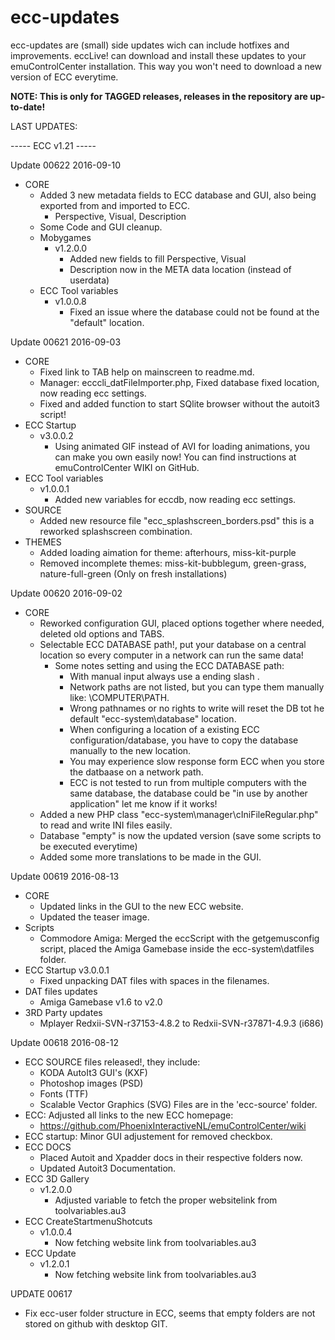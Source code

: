 # ecc-updates
ecc-updates are (small) side updates wich can include hotfixes and improvements.
eccLive! can download and install these updates to your emuControlCenter installation.
This way you won't need to download a new version of ECC everytime.

**NOTE: This is only for TAGGED releases, releases in the repository are up-to-date!**

LAST UPDATES:

----- ECC v1.21 -----

Update 00622 2016-09-10
- CORE
  - Added 3 new metadata fields to ECC database and GUI, also being exported from and imported to ECC.
    - Perspective, Visual, Description
  - Some Code and GUI cleanup.
  - Mobygames
    - v1.2.0.0
      - Added new fields to fill Perspective, Visual
      - Description now in the META data location (instead of userdata)
  - ECC Tool variables
      - v1.0.0.8
        - Fixed an issue where the database could not be found at the "default" location.

Update 00621 2016-09-03
- CORE
  - Fixed link to TAB help on mainscreen to readme.md.
  - Manager: ecccli_datFileImporter.php, Fixed database fixed location, now reading ecc settings.
  - Fixed and added function to start SQlite browser without the autoit3 script!
- ECC Startup
  - v3.0.0.2
    - Using animated GIF instead of AVI for loading animations, you can make you own easily now!
      You can find instructions at emuControlCenter WIKI on GitHub.
- ECC Tool variables
  - v1.0.0.1
    - Added new variables for eccdb, now reading ecc settings.
- SOURCE
  - Added new resource file "ecc_splashscreen_borders.psd" this is a reworked splashscreen combination.
- THEMES
  - Added loading aimation for theme: afterhours, miss-kit-purple
  - Removed incomplete themes: miss-kit-bubblegum, green-grass, nature-full-green
    (Only on fresh installations)

Update 00620 2016-09-02
- CORE
  - Reworked configuration GUI, placed options together where needed, deleted old options and TABS.
  - Selectable ECC DATABASE path!, put your database on a central location so every computer
    in a network can run the same data!
    - Some notes setting and using the ECC DATABASE path:
      - With manual input always use a ending slash \.
      - Network paths are not listed, but you can type them manually like: \\COMPUTER\PATH\.
      - Wrong pathnames or no rights to write will reset the DB tot he default "ecc-system\database" location.
      - When configuring a location of a existing ECC configuration/database, you have to copy the database
        manually to the new location.
      - You may experience slow response form ECC when you store the datbaase on a network path.
      - ECC is not tested to run from multiple computers with the same database,
        the database could be "in use by another application" let me know if it works!
  - Added a new PHP class "ecc-system\manager\cIniFileRegular.php" to read and write INI files easily.
  - Database "empty" is now the updated version (save some scripts to be executed everytime)
  - Added some more translations to be made in the GUI.

Update 00619 2016-08-13
- CORE
  - Updated links in the GUI to the new ECC website.
  - Updated the teaser image.
- Scripts
  - Commodore Amiga: Merged the eccScript with the getgemusconfig script, placed
    the Amiga Gamebase inside the ecc-system\datfiles folder.
- ECC Startup v3.0.0.1
  - Fixed unpacking DAT files with spaces in the filenames.
- DAT files updates
  - Amiga Gamebase v1.6 to v2.0
- 3RD Party updates
  - Mplayer Redxii-SVN-r37153-4.8.2 to Redxii-SVN-r37871-4.9.3 (i686)

Update 00618 2016-08-12
- ECC SOURCE files released!, they include:
  - KODA AutoIt3 GUI's (KXF)
  - Photoshop images (PSD)
  - Fonts (TTF)
  - Scalable Vector Graphics (SVG)
  Files are in the 'ecc-source' folder.
- ECC: Adjusted all links to the new ECC homepage:
  - https://github.com/PhoenixInteractiveNL/emuControlCenter/wiki
- ECC startup: Minor GUI adjustement for removed checkbox.
- ECC DOCS
  - Placed Autoit and Xpadder docs in their respective folders now.
  - Updated Autoit3 Documentation.
- ECC 3D Gallery
  - v1.2.0.0
    - Adjusted variable to fetch the proper websitelink from toolvariables.au3
- ECC CreateStartmenuShotcuts
  - v1.0.0.4
    - Now fetching website link from toolvariables.au3
- ECC Update
  - v1.2.0.1
    - Now fetching website link from toolvariables.au3

UPDATE 00617
- Fix ecc-user folder structure in ECC, seems that empty folders are not stored
  on github with desktop GIT.
